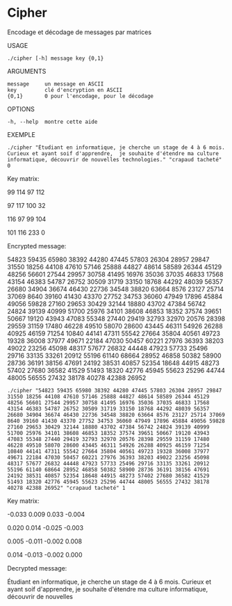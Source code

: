# Cipher
Encodage et décodage de messages par matrices

USAGE

    ./cipher [-h] message key {0,1}

ARGUMENTS
  
    message     un message en ASCII
    key         clé d'encryption en ASCII
    {0,1}       0 pour l'encodage, pour le décodage
    
OPTIONS

    -h, --help  montre cette aide

EXEMPLE

    ./cipher "Étudiant en informatique, je cherche un stage de 4 à 6 mois. Curieux et ayant soif d'apprendre,  je souhaite d'étendre ma culture  informatique, découvrir de nouvelles technologies." "crapaud tacheté" 0

Key matrix:

99	114	97	112

97	117	100	32

116	97	99	104

101	116	233	0


Encrypted message:

54823 59435 65980 38392 44280 47445 57803 26304 28957 29847 31550 18256 44108 47610 57146 25888 44827 48614 58589 26344 45129 48256 56601 27544 29957 30758 41495 16976 35036 37035 46833 17568 43154 46383 54787 26752 30509 31719 33150 18768 44292 48039 56357 26680 34904 36674 46430 22736 34548 38820 63664 8576 23127 25714 37069 8640 39160 41430 43370 27752 34753 36060 47949 17896 45884 49056 59828 27160 29653 30429 32144 18880 43702 47384 56742 24824 39139 40999 51700 25976 34101 38608 46853 18352 37574 39651 50667 19120 43943 47083 55348 27440 29419 32793 32970 20576 28398 29559 31159 17480 46228 49510 58070 28600 43445 46311 54926 26288 40925 46159 71254 10840 44141 47311 55542 27664 35804 40561 49723 19328 36008 37977 49671 22184 47030 50457 60221 27976 36393 38203 49022 23256 45098 48317 57677 26832 44448 47923 57733 25496 29716 33135 33261 20912 55196 61140 68664 28952 46858 50382 58900 28736 36191 38156 47691 24192 38531 40857 52354 18648 44915 48273 57402 27680 36582 41529 51493 18320 42776 45945 55623 25296 44744 48005 56555 27432 38178 40278 42388 26952
    
    ./cipher "54823 59435 65980 38392 44280 47445 57803 26304 28957 29847 31550 18256 44108 47610 57146 25888 44827 48614 58589 26344 45129 48256 56601 27544 29957 30758 41495 16976 35036 37035 46833 17568 43154 46383 54787 26752 30509 31719 33150 18768 44292 48039 56357 26680 34904 36674 46430 22736 34548 38820 63664 8576 23127 25714 37069 8640 39160 41430 43370 27752 34753 36060 47949 17896 45884 49056 59828 27160 29653 30429 32144 18880 43702 47384 56742 24824 39139 40999 51700 25976 34101 38608 46853 18352 37574 39651 50667 19120 43943 47083 55348 27440 29419 32793 32970 20576 28398 29559 31159 17480 46228 49510 58070 28600 43445 46311 54926 26288 40925 46159 71254 10840 44141 47311 55542 27664 35804 40561 49723 19328 36008 37977 49671 22184 47030 50457 60221 27976 36393 38203 49022 23256 45098 48317 57677 26832 44448 47923 57733 25496 29716 33135 33261 20912 55196 61140 68664 28952 46858 50382 58900 28736 36191 38156 47691 24192 38531 40857 52354 18648 44915 48273 57402 27680 36582 41529 51493 18320 42776 45945 55623 25296 44744 48005 56555 27432 38178 40278 42388 26952" "crapaud tacheté" 1
    
Key matrix:

-0.033	0.009	0.033	-0.004

0.020	0.014	-0.025	-0.003

0.005	-0.011	-0.002	0.008

0.014	-0.013	-0.002	0.000


Decrypted message:

Étudiant en informatique, je cherche un stage de 4 à 6 mois. Curieux et ayant soif d'apprendre,  je souhaite d'étendre ma culture informatique, découvrir de nouvelles
